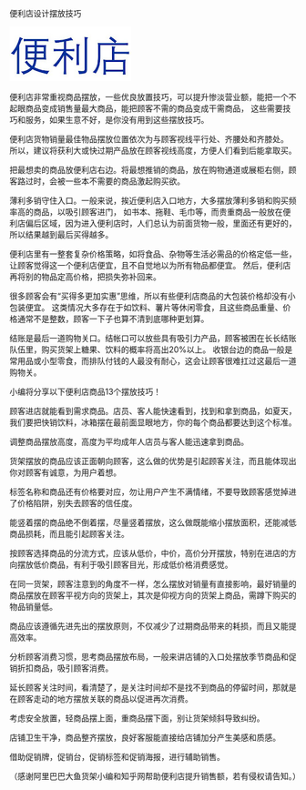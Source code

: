 便利店设计摆放技巧

![便利店](https://github.com/ywangnccu/ywang/blob/main/images/ConvenienceStore.jpg)

便利店非常重视商品摆放，一些优良放置技巧，可以提升惨淡营业额，能把一个不起眼商品变成销售量最大商品，能把顾客不需的商品变成干需商品，
这些需要技巧和服务，如果生意不好，是你没有用到这些摆放技巧。

便利店货物销量最佳物品摆放位置依次为与顾客视线平行处、齐腰处和齐膝处。
所以，建议将获利大或快过期产品放在顾客视线高度，方便人们看到后能拿取买。

把最想卖的商品放便利店右边。将最想推销的商品，放在购物通道或展柜右侧，顾客路过时，会被一些本不需要的商品激起购买欲。

薄利多销守住入口。一般来说，挨近便利店入口地方，大多摆放薄利多销和购买频率高的商品，以吸引顾客进门，
如书本、拖鞋、毛巾等，而贵重商品一般放在便利店偏后区域，因为进入便利店时，人们总认为前面货物一般，里面还有更好的，所以结果越到最后买得越多。

便利店里有一整套复杂价格策略，如将食品、杂物等生活必需品的价格定低一些，让顾客觉得这一个便利店便宜，且不自觉地以为所有物品都便宜。
然后，便利店再将别的物品定高价格，把损失弥补回来。

很多顾客会有“买得多更加实惠”思维，所以有些便利店商品的大包装价格却没有小包装便宜。
这类情况大多存在于如饮料、薯片等休闲零食，且这些商品重量、价格通常不是整数，顾客一下子也算不清到底哪种更划算。

结账是最后一道购物关口。结帐口可以放些具有吸引力产品，顾客被困在长长结账队伍里，购买货架上糖果、饮料的概率将高出20%以上。
收银台边的商品一般是常用品或小型零食，而排队付钱的人最没有耐心，这会让顾客很难扛过这最后一道购物关。

小编将分享以下便利店商品13个摆放技巧！

顾客进店就能看到需求商品。店员、客人能快速看到，找到和拿到商品，如夏天，我们要把快销饮料，冰箱摆在最前面显眼地方，你的每个商品都要达到这个标准。

调整商品摆放高度，高度为平均成年人店员与客人能迅速拿到商品。

货架摆放的商品应该正面朝向顾客，这么做的优势是引起顾客关注，而且能体现出你对顾客有诚意，为用户着想。

标签名称和商品还有价格要对应，勿让用户产生不满情绪，不要导致顾客感觉掉进了价格陷阱，别失去顾客的信任度。

能竖着摆的商品绝不倒着摆，尽量竖着摆放，这么做既能缩小摆放面积，还能减低商品损耗，而且能引起顾客关注。

按顾客选择商品的分流方式，应该从低价，中价，高价分开摆放，特别在进店的方向摆放低价商品，有利于吸引顾客目光，形成低价格消费感觉。

在同一货架，顾客注意到的角度不一样，怎么摆放对销量有直接影响，最好销量的商品摆放在顾客平视方向的货架上，其次是仰视方向的货架上商品，需蹲下购买的物品销量低。

商品应该遵循先进先出的摆放原则，不仅减少了过期商品带来的耗损，而且又能提高效率。

分析顾客消费习惯，思考商品摆放布局，一般来讲店铺的入口处摆放季节商品和促销折扣商品，吸引顾客消费。

延长顾客关注时间，看清楚了，是关注时间却不是找不到商品的停留时间，那就是在顾客走动的地方摆放关联的商品以促进再次消费。

考虑安全放置，轻商品摆上面，重商品摆下面，别让货架倾斜导致纠纷。

店铺卫生干净，商品整齐摆放，良好客服能直接给店铺加分产生美感和质感。

借助促销牌，促销台，促销标签和促销海报，进行辅助销售。

（感谢阿里巴巴大鱼货架小编和知乎网帮助便利店提升销售额，若有侵权请告知。）
